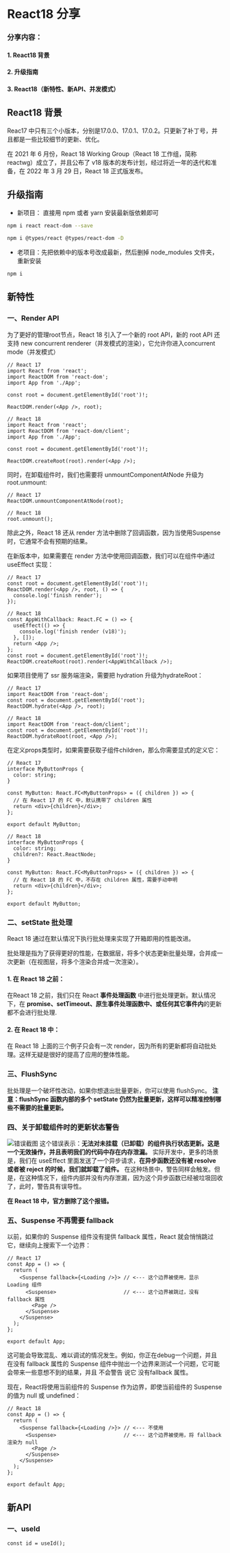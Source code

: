 # React18 分享

### 分享内容：
#### 1. React18 背景
#### 2. 升级指南
#### 3. React18（新特性、新API、并发模式）

## React18 背景
Reac17 中只有三个小版本，分别是17.0.0、17.0.1、17.0.2。只更新了补丁号，并且都是一些比较细节的更新、优化。

在 2021 年 6 月份，React 18 Working Group（React 18 工作组，简称 reactwg）成立了，并且公布了 v18 版本的发布计划，经过将近一年的迭代和准备，在 2022 年 3 月 29 日，React 18 正式版发布。

## 升级指南
* 新项目： 直接用 npm 或者 yarn 安装最新版依赖即可
```bash
npm i react react-dom --save
    
npm i @types/react @types/react-dom -D
```

* 老项目：先把依赖中的版本号改成最新，然后删掉 node_modules 文件夹，重新安装
```bash
npm i 
```

## 新特性
### 一、Render API
为了更好的管理root节点，React 18 引入了一个新的 root API，新的 root API 还支持 new concurrent renderer（并发模式的渲染），它允许你进入concurrent mode（并发模式）
```tsx
// React 17
import React from 'react';
import ReactDOM from 'react-dom';
import App from './App';

const root = document.getElementById('root')!;

ReactDOM.render(<App />, root);

// React 18
import React from 'react';
import ReactDOM from 'react-dom/client';
import App from './App';

const root = document.getElementById('root')!;

ReactDOM.createRoot(root).render(<App />);
```
同时，在卸载组件时，我们也需要将 unmountComponentAtNode 升级为 root.unmount:
```tsx
// React 17
ReactDOM.unmountComponentAtNode(root);

// React 18
root.unmount();
```

除此之外，React 18 还从 render 方法中删除了回调函数，因为当使用Suspense时，它通常不会有预期的结果。

在新版本中，如果需要在 render 方法中使用回调函数，我们可以在组件中通过 useEffect 实现：
```tsx
// React 17
const root = document.getElementById('root')!;
ReactDOM.render(<App />, root, () => {
  console.log('finish render');
});

// React 18
const AppWithCallback: React.FC = () => {
  useEffect(() => {
    console.log('finish render (v18)');
  }, []);
  return <App />;
};
const root = document.getElementById('root')!;
ReactDOM.createRoot(root).render(<AppWithCallback />);
```
如果项目使用了 ssr 服务端渲染，需要把 hydration 升级为hydrateRoot：
```tsx
// React 17
import ReactDOM from 'react-dom';
const root = document.getElementById('root');
ReactDOM.hydrate(<App />, root);

// React 18
import ReactDOM from 'react-dom/client';
const root = document.getElementById('root')!;
ReactDOM.hydrateRoot(root, <App />);
```

在定义props类型时，如果需要获取子组件children，那么你需要显式的定义它：
```tsx
// React 17
interface MyButtonProps {
  color: string;
}

const MyButton: React.FC<MyButtonProps> = ({ children }) => {
  // 在 React 17 的 FC 中，默认携带了 children 属性
  return <div>{children}</div>;
};

export default MyButton;

// React 18
interface MyButtonProps {
  color: string;
  children?: React.ReactNode;
}

const MyButton: React.FC<MyButtonProps> = ({ children }) => {
  // 在 React 18 的 FC 中，不存在 children 属性，需要手动申明
  return <div>{children}</div>;
};

export default MyButton;
```

### 二、setState 批处理
React 18 通过在默认情况下执行批处理来实现了开箱即用的性能改进。

批处理是指为了获得更好的性能，在数据层，将多个状态更新批量处理，合并成一次更新（在视图层，将多个渲染合并成一次渲染）。

#### 1. 在 React 18 之前：
在React 18 之前，我们只在 React **事件处理函数** 中进行批处理更新。默认情况下，在 **promise、setTimeout、原生事件处理函数中、或任何其它事件内**的更新都不会进行批处理.

#### 2. 在 React 18 中：
在 React 18 上面的三个例子只会有一次 render，因为所有的更新都将自动批处理。这样无疑是很好的提高了应用的整体性能。

### 三、FlushSync
批处理是一个破坏性改动，如果你想退出批量更新，你可以使用 flushSync。
**注意：flushSync 函数内部的多个 setState 仍然为批量更新，这样可以精准控制哪些不需要的批量更新。**

### 四、关于卸载组件时的更新状态警告
![错误截图](../assets/unmountWarning.webp)
这个错误表示：**无法对未挂载（已卸载）的组件执行状态更新。这是一个无效操作，并且表明我们的代码中存在内存泄漏。**
实际开发中，更多的场景是，我们在 useEffect 里面发送了一个异步请求，**在异步函数还没有被 resolve 或者被 reject 的时候，我们就卸载了组件。** 在这种场景中，警告同样会触发。但是，在这种情况下，组件内部并没有内存泄漏，因为这个异步函数已经被垃圾回收了，此时，警告具有误导性。

**在 React 18 中，官方删除了这个报错。**

### 五、Suspense 不再需要 fallback
以前，如果你的 Suspense 组件没有提供 fallback 属性，React 就会悄悄跳过它，继续向上搜索下一个边界：
```tsx
// React 17
const App = () => {
  return (
    <Suspense fallback={<Loading />}> // <--- 这个边界被使用，显示 Loading 组件
      <Suspense>                      // <--- 这个边界被跳过，没有 fallback 属性
        <Page />
      </Suspense>
    </Suspense>
  );
};

export default App;
```
这可能会导致混乱、难以调试的情况发生。例如，你正在debug一个问题，并且在没有 fallback 属性的 Suspense 组件中抛出一个边界来测试一个问题，它可能会带来一些意想不到的结果，并且 不会警告 说它 没有fallback 属性。

现在，React将使用当前组件的 Suspense 作为边界，即使当前组件的 Suspense 的值为 null 或 undefined：

```tsx
// React 18
const App = () => {
  return (
    <Suspense fallback={<Loading />}> // <--- 不使用
      <Suspense>                      // <--- 这个边界被使用，将 fallback 渲染为 null
        <Page />
      </Suspense>
    </Suspense>
  );
};

export default App;
```

## 新API
### 一、useId
```tsx
const id = useId();
```
